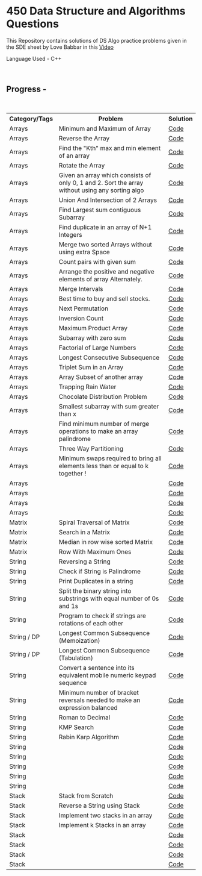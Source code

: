 # 450 Data Structure and Algorithms Questions 
<p>This Repository contains solutions of DS Algo practice problems given in the SDE sheet by Love Babbar in this <a href="https://www.youtube.com/watch?v=4iFALQ1ACdA&ab_channel=LoveBabbar" target="_blank">Video</a></p>
<p>Language Used - C++</p></br>
<h2>Progress -</h2></br>
<table>
  <tr>
    <th>Category/Tags</th>
    <th>Problem</th>
    <th>Solution</th>
  </tr>
  <tr>
    <td>Arrays</td>
    <td>Minimum and Maximum of Array</td>
    <td><a href="https://github.com/Aditya20kul/450-DSA-questions/blob/master/Arrays/min_and_max_ele.cpp">Code</a></td>
  </tr>
  <tr>
    <td>Arrays</td>
    <td>Reverse the Array</td>
    <td><a href="https://github.com/Aditya20kul/450-DSA-questions/blob/master/Arrays/reverse-array.cpp">Code</a></td>
  </tr>
  <tr>
    <td>Arrays</td>
    <td>Find the "Kth" max and min element of an array </td>
    <td><a href="">Code</a></td>
  </tr>
  <tr>
    <td>Arrays</td>
    <td>Rotate the Array</td>
    <td><a href="https://github.com/Aditya20kul/450-DSA-questions/blob/master/Arrays/rotate_array.cpp">Code</a></td>
  </tr>
    <tr>
    <td>Arrays</td>
    <td>Given an array which consists of only 0, 1 and 2. Sort the array without using any sorting algo</td>
    <td><a href="https://github.com/Aditya20kul/450-DSA-questions/blob/master/Arrays/sort-0-1-2.cpp">Code</a></td>
  </tr>
  <tr>
    <td>Arrays</td>
    <td>Union And Intersection of 2 Arrays</td> 
    <td><a href="https://github.com/Aditya20kul/450-DSA-questions/blob/master/Arrays/union_and_Intersection.cpp">Code</a></td>
  </tr>
  <tr>
    <td>Arrays</td>
    <td>Find Largest sum contiguous Subarray</td>
    <td><a href="https://github.com/Aditya20kul/450-DSA-questions/blob/master/Arrays/kadane.cpp">Code</a></td>
  </tr>
  <tr>
    <td>Arrays</td>
    <td>Find duplicate in an array of N+1 Integers</td>
    <td><a href="https://github.com/Aditya20kul/450-DSA-questions/blob/master/Arrays/find_duplicate.cpp">Code</a></td>
  </tr>
  <tr>
    <td>Arrays</td>
    <td>Merge two sorted Arrays without using extra Space</td>
    <td><a href="https://github.com/Aditya20kul/450-DSA-questions/blob/master/Arrays/merge_two_sorted_arrays.cpp">Code</a></td>
  </tr>
  <tr>
    <td>Arrays</td>
    <td>Count pairs with given sum</td>
    <td><a href="https://github.com/Aditya20kul/450-DSA-questions/blob/master/Arrays/count_pairs_with_given_sum.cpp">Code</a></td>
  </tr>
  <tr>
    <td>Arrays</td>
    <td>Arrange the positive and negative elements of array Alternately.</td>
    <td><a href="https://github.com/Aditya20kul/450-DSA-questions/blob/master/Arrays/alternate_arrange.cpp">Code</a></td>
  </tr>
  <tr>
    <td>Arrays</td>
    <td>Merge Intervals</td>
    <td><a href="https://github.com/Aditya20kul/450-DSA-questions/blob/master/Arrays/merge_Intervals.cpp">Code</a></td>
  </tr>
  <tr>
    <td>Arrays</td>
    <td>Best time to buy and sell stocks.</td>
    <td><a href="https://github.com/Aditya20kul/450-DSA-questions/blob/master/Arrays/stocks.cpp">Code</a></td>
  </tr>
  <tr>
    <td>Arrays</td>
    <td>Next Permutation</td>
    <td><a href="https://github.com/Aditya20kul/450-DSA-questions/blob/master/Arrays/next_permutation.cpp">Code</a></td>
  </tr>
  <tr>
    <td>Arrays</td>
    <td>Inversion Count</td>
    <td><a href="https://github.com/Aditya20kul/450-DSA-questions/blob/master/Arrays/count_inversion.cpp">Code</a></td>
  </tr>
  <tr>
    <td>Arrays</td>
    <td>Maximum Product Array</td>
    <td><a href="https://github.com/Aditya20kul/450-DSA-questions/blob/master/Arrays/max_product_arr.cpp">Code</a></td>
  </tr>
  <tr>
    <td>Arrays</td>
    <td> Subarray with zero sum</td>
    <td><a href="https://github.com/Aditya20kul/450-DSA-questions/blob/master/Arrays/zero_subarr.cpp">Code</a></td>
  </tr>
  <tr>
    <td>Arrays</td>
    <td>Factorial of Large Numbers</td>
    <td><a href="https://github.com/Aditya20kul/450-DSA-questions/blob/master/Arrays/big_factorial.cpp">Code</a></td>
  </tr>
  <tr>
    <td>Arrays</td>
    <td>Longest Consecutive Subsequence</td>
    <td><a href="https://github.com/Aditya20kul/450-DSA-questions/blob/master/Arrays/lcs_arr.cpp">Code</a></td>
  </tr>
  <tr>
    <td>Arrays</td>
    <td>Triplet Sum in an Array</td>
    <td><a href="https://github.com/Aditya20kul/450-DSA-questions/blob/master/Arrays/triplet_sum.cpp">Code</a></td>
  </tr>
  <tr>
    <td>Arrays</td>
    <td>Array Subset of another array</td>
    <td><a href="https://github.com/Aditya20kul/450-DSA-questions/blob/master/Arrays/arr_subset.cpp">Code</a></td>
  </tr>
  <tr>
    <td>Arrays</td>
    <td>Trapping Rain Water</td>
    <td><a href="https://github.com/Aditya20kul/450-DSA-questions/blob/master/Arrays/trappingRW.cpp">Code</a></td>
  </tr>
  <tr>
    <td>Arrays</td>
    <td>Chocolate Distribution Problem</td>
    <td><a href="https://github.com/Aditya20kul/450-DSA-questions/blob/master/Arrays/chocolate_dis.cpp">Code</a></td>
  </tr>
  <tr>
    <td>Arrays</td>
    <td>Smallest subarray with sum greater than x</td>
    <td><a href="https://github.com/Aditya20kul/450-DSA-questions/blob/master/Arrays/small_subarr.cpp">Code</a></td>
  </tr>
  <tr>
    <td>Arrays</td>
    <td>Find minimum number of merge operations to make an array palindrome</td>
    <td><a href="https://github.com/Aditya20kul/450-DSA-questions/blob/master/Arrays/arr_palindrome.cpp">Code</a></td>
  </tr>
  <tr>
    <td>Arrays</td>
    <td>Three Way Partitioning </td>
    <td><a href="https://github.com/Aditya20kul/450-DSA-questions/blob/master/Arrays/three_way_partitioning.cpp">Code</a></td>
  </tr>
  <tr>
    <td>Arrays</td>
    <td>Minimum swaps required to bring all elements less than or equal to k together !</td>
    <td><a href="https://github.com/Aditya20kul/450-DSA-questions/blob/master/Arrays/minSwaps.cpp">Code</a></td>
  </tr>
  <tr>
    <td>Arrays</td>
    <td></td>
    <td><a href="">Code</a></td>
  </tr>
  <tr>
    <td>Arrays</td>
    <td></td>
    <td><a href="">Code</a></td>
  </tr>
  <tr>
    <td>Arrays</td>
    <td></td>
    <td><a href="">Code</a></td>
  </tr>
  <tr>
    <td>Arrays</td>
    <td></td>
    <td><a href="">Code</a></td>
  </tr>

  <!-- --------------------Matrix Problems------------------- -->

  <tr>
    <td>Matrix</td>
    <td>Spiral Traversal of Matrix</td>
    <td><a href="https://github.com/Aditya20kul/450-DSA-questions/blob/master/Matrix/spiral_traversal.cpp">Code</a></td>
  </tr>
  <tr>
    <td>Matrix</td>
    <td>Search in a Matrix</td>
    <td><a href="https://github.com/Aditya20kul/450-DSA-questions/blob/master/Matrix/search_matrix.cpp">Code</a></td>
  </tr>
    <tr>
    <td>Matrix</td>
    <td>Median in row wise sorted Matrix</td>
    <td><a href="https://github.com/Aditya20kul/450-DSA-questions/blob/master/Matrix/medianMatrix.cpp">Code</a></td>
  </tr>
  <tr>
    <td>Matrix</td>
    <td>Row With Maximum Ones</td>
    <td><a href="https://github.com/Aditya20kul/450-DSA-questions/blob/master/Matrix/rowWithMaxOnes.cpp">Code</a></td>
  </tr>
  <tr>
    <td>String</td>
    <td>Reversing a String</td>
    <td><a href="https://github.com/Aditya20kul/450-DSA-questions/blob/master/Strings/stringReverse.cpp">Code</a></td>
  </tr>
  <tr>
    <td>String</td>
    <td>Check if String is Palindrome</td>
    <td><a href="https://github.com/Aditya20kul/450-DSA-questions/blob/master/Strings/stringPalindrome.cpp">Code</a></td>
  </tr>
  <tr>
    <td>String</td>
    <td>Print Duplicates in a string</td>
    <td><a href="https://github.com/Aditya20kul/450-DSA-questions/blob/master/Strings/printDuplicates.cpp">Code</a></td>
  </tr>
  <tr>
    <td>String</td>
    <td>Split the binary string into substrings with equal number of 0s and 1s</td>
    <td><a href="https://github.com/Aditya20kul/450-DSA-questions/blob/master/Strings/splitBinaryString.cpp">Code</a></td>
  </tr>
  <tr>
    <td>String</td>
    <td>Program to check if strings are rotations of each other</td>
    <td><a href="https://github.com/Aditya20kul/450-DSA-questions/blob/master/Strings/splitBinaryString.cpp">Code</a></td>
  </tr>
  <tr>
    <td>String / DP</td>
    <td>Longest Common Subsequence (Memoization)</td>
    <td><a href="https://github.com/Aditya20kul/450-DSA-questions/blob/master/DP/lcs-memo.cpp">Code</a></td>
  </tr>
  <tr>
    <td>String / DP</td>
    <td>Longest Common Subsequence (Tabulation)</td>
    <td><a href="https://github.com/Aditya20kul/450-DSA-questions/blob/master/DP/lcs-tabulation.cpp">Code</a></td>
  </tr>
  <tr>
    <td>String</td>
    <td>Convert a sentence into its equivalent mobile numeric keypad sequence</td>
    <td><a href="https://github.com/Aditya20kul/450-DSA-questions/blob/master/Strings/sentence_to_num.cpp">Code</a></td>
  </tr>
  <tr>
    <td>String</td>
    <td>Minimum number of bracket reversals needed to make an expression balanced</td>
    <td><a href="https://github.com/Aditya20kul/450-DSA-questions/blob/master/Strings/countReversals.cpp">Code</a></td>
  </tr>
  <tr>
    <td>String</td>
    <td>Roman to Decimal</td>
    <td><a href="https://github.com/Aditya20kul/450-DSA-questions/blob/master/Strings/romanToDecimal.cpp">Code</a></td>
  </tr>
    <tr>
    <td>String</td>
    <td>KMP Search</td>
    <td><a href="https://github.com/Aditya20kul/450-DSA-questions/blob/master/Strings/kmp_search.cpp">Code</a></td>
  </tr>
  <tr>
    <td>String</td>
    <td>Rabin Karp Algorithm</td>
    <td><a href="https://github.com/Aditya20kul/450-DSA-questions/blob/master/Strings/rabinKarp.cpp">Code</a></td>
  </tr>
    <tr>
    <td>String</td>
    <td></td>
    <td><a href="https://github.com/Aditya20kul/450-DSA-questions/blob/master/Strings/">Code</a></td>
  </tr>
      <tr>
    <td>String</td>
    <td></td>
    <td><a href="https://github.com/Aditya20kul/450-DSA-questions/blob/master/Strings/">Code</a></td>
  </tr>
      <tr>
    <td>String</td>
    <td></td>
    <td><a href="https://github.com/Aditya20kul/450-DSA-questions/blob/master/Strings/">Code</a></td>
  </tr>
      <tr>
    <td>String</td>
    <td></td>
    <td><a href="https://github.com/Aditya20kul/450-DSA-questions/blob/master/Strings/">Code</a></td>
  </tr>
      <tr>
    <td>String</td>
    <td></td>
    <td><a href="https://github.com/Aditya20kul/450-DSA-questions/blob/master/Strings/">Code</a></td>
  </tr>
  <tr>
    <td>Stack</td>
    <td>Stack from Scratch</td>
    <td><a href="https://github.com/Aditya20kul/450-DSA-questions/blob/master/Stack/Stack.java">Code</a></td>
  </tr>
    <tr>
    <td>Stack</td>
    <td>Reverse a String using Stack</td>
    <td><a href="https://github.com/Aditya20kul/450-DSA-questions/blob/master/Stack/revString.cpp">Code</a></td>
  </tr>
      <tr>
    <td>Stack</td>
    <td>Implement two stacks in an array</td>
    <td><a href="https://github.com/Aditya20kul/450-DSA-questions/blob/master/Stack/twoStacksUsingArray.cpp">Code</a></td>
  </tr>
      <tr>
    <td>Stack</td>
    <td>Implement k Stacks in an array</td>
    <td><a href="https://github.com/Aditya20kul/450-DSA-questions/blob/master/Stack/kStacksInArray.cpp">Code</a></td>
  </tr>
      <tr>
    <td>Stack</td>
    <td></td>
    <td><a href="https://github.com/Aditya20kul/450-DSA-questions/blob/master/Stack/">Code</a></td>
  </tr>
      <tr>
    <td>Stack</td>
    <td></td>
    <td><a href="https://github.com/Aditya20kul/450-DSA-questions/blob/master/Stack/">Code</a></td>
  </tr>
      <tr>
    <td>Stack</td>
    <td></td>
    <td><a href="https://github.com/Aditya20kul/450-DSA-questions/blob/master/Stack/">Code</a></td>
  </tr>
      <tr>
    <td>Stack</td>
    <td></td>
    <td><a href="https://github.com/Aditya20kul/450-DSA-questions/blob/master/Stack/">Code</a></td>
  </tr>

</table>
